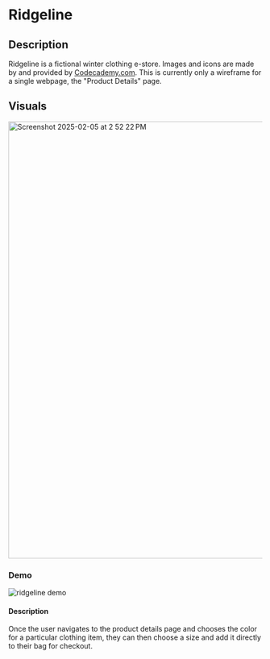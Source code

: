 # Ridgeline

## Description
Ridgeline is a fictional winter clothing e-store. Images and icons are made by and provided by [Codecademy.com](https://www.codecademy.com/). This is currently only a wireframe for a single webpage, the "Product Details" page.

## Visuals
<img width="868" alt="Screenshot 2025-02-05 at 2 52 22 PM" src="https://github.com/user-attachments/assets/c8689dc5-e530-4754-9c3f-df61c2ddc410" />

### Demo
![ridgeline demo](https://github.com/user-attachments/assets/d77bff7f-d85d-4a91-b039-ee493c05dcf5)

#### Description
Once the user navigates to the product details page and chooses the color for a particular clothing item, they can then choose a size and add it directly to their bag for checkout.

